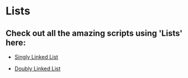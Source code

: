 # Lists

## Check out all the amazing scripts using 'Lists' here:

- [Singly Linked List](https://github.com/prathimacode-hub/PyAlgo-Tree/tree/main/Lists/Singly%20Linked%20List)

- [Doubly Linked List](https://github.com/prathimacode-hub/PyAlgo-Tree/tree/main/Lists/Doubly%20Linked%20List)
